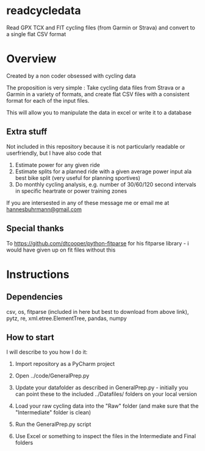 # readcycledata
Read GPX TCX and FIT cycling files (from Garmin or Strava) and convert to a single flat CSV format

# Overview
Created by a non coder obsessed with cycling data

The proposition is very simple : Take cycling data files from Strava or a Garmin in a variety of formats, and create flat CSV files with a consistent format
for each of the input files. 

This will allow you to manipulate the data in excel or write it to a database

## Extra stuff
Not included in this repository because it is not particularly readable or userfriendly, but I have also code that
1. Estimate power for any given ride
2. Estimate splits for a planned ride with a given average power input ala best bike split (very useful for planning sportives)
3. Do monthly cycling analysis, e.g. number of 30/60/120 second intervals in specific heartrate or power training zones

If you are intersested in any of these message me or email me at hannesbuhrmann@gmail.com

## Special thanks
To https://github.com/dtcooper/python-fitparse for his fitparse library - i would have given up on fit files without this

# Instructions
## Dependencies
csv, os, fitparse (included in here but best to download from above link), pytz, re, xml.etree.ElementTree, pandas, numpy

## How to start
I will describe to you how I do it:

1. Import repository as a PyCharm project
2. Open ../code/GeneralPrep.py
3. Update your datafolder as described in GeneralPrep.py - initially you can point these to the included ../Datafiles/ folders on your local version

4. Load your raw cycling data into the "Raw" folder (and make sure that the "Intermediate" folder is clean)
5. Run the GeneralPrep.py script
6. Use Excel or something to inspect the files in the Intermediate and Final folders



